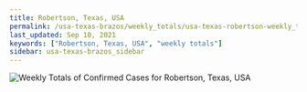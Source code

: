 ```yaml
---
title: Robertson, Texas, USA
permalink: /usa-texas-brazos/weekly_totals/usa-texas-robertson-weekly_totals.html
last_updated: Sep 10, 2021
keywords: ["Robertson, Texas, USA", "weekly totals"]
sidebar: usa-texas-brazos_sidebar
---
```


![Weekly Totals of Confirmed Cases for Robertson, Texas, USA](/covid_tracker/images/graphs/usa-texas-robertson-weekly_totals_graph.png)
